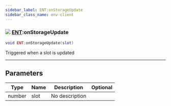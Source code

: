 ```yaml
---
sidebar_label: ENT:onStorageUpdate
sidebar_class_name: env-client
---
```


### ![](/img/wiki/client.png) [ENT](../ent/README.md):onStorageUpdate

```lua
void ENT:onStorageUpdate(slot)
```

Triggered when a slot is updated<br/>

-----------------
## Parameters

| Type   | Name | Description | Optional |
| ------ | ---- | ----------- | -------: |
| number | slot | No description |   |
